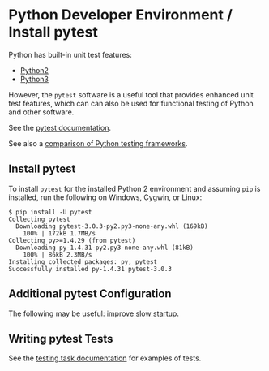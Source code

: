 # Python Developer Environment / Install pytest

Python has built-in unit test features:

* [Python2](https://docs.python.org/2/library/unittest.html)
* [Python3](https://docs.python.org/3/library/unittest.html)

However, the `pytest` software is a useful tool that provides enhanced unit test features,
which can can also be used for functional testing of Python and other software.

See the [pytest documentation](http://doc.pytest.org/en/latest/).

See also a [comparison of Python testing frameworks](http://pythontesting.net/podcast/pytest-vs-unittest-vs-nose-pt002/).

## Install pytest

To install `pytest` for the installed Python 2 environment and assuming `pip` is installed, run the following on Windows, Cygwin, or Linux:

```
$ pip install -U pytest
Collecting pytest
  Downloading pytest-3.0.3-py2.py3-none-any.whl (169kB)
    100% | 172kB 1.7MB/s
Collecting py>=1.4.29 (from pytest)
  Downloading py-1.4.31-py2.py3-none-any.whl (81kB)
    100% | 86kB 2.3MB/s
Installing collected packages: py, pytest
Successfully installed py-1.4.31 pytest-3.0.3

```

## Additional pytest Configuration

The following may be useful:  [improve slow startup](http://stackoverflow.com/questions/30768254/pytest-py-test-very-slow-startup-in-cygwin).

## Writing pytest Tests

See the [testing task documentation](../dev-tasks/testing-pytest/) for examples of tests.
